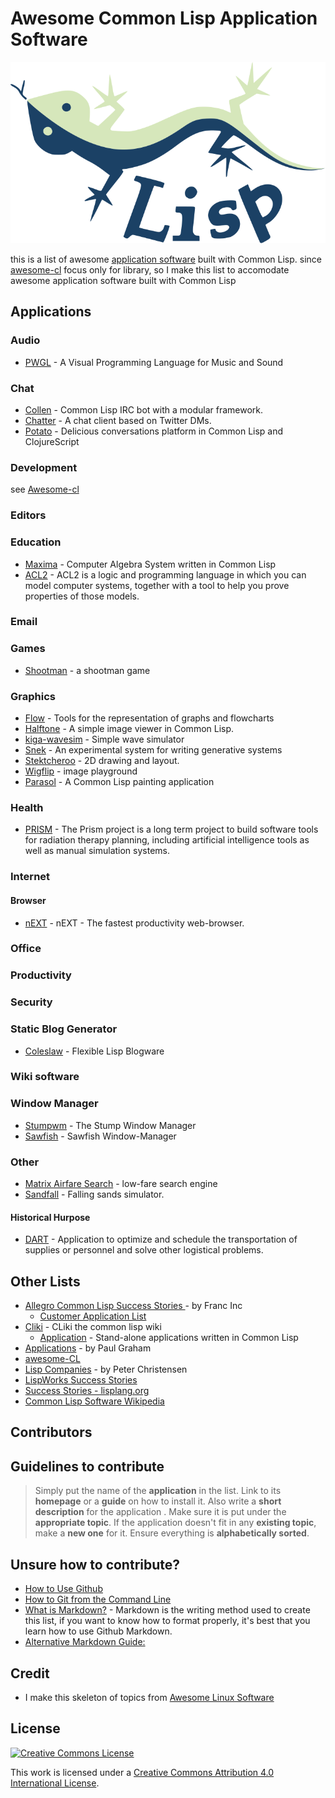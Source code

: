 # Awesome Common Lisp Application Software

![Lisp logo](https://github.com/azzamsa/lisp-logo/blob/master/logos/lisp-lizard-with-text.svg)

this is a list of awesome [application software](https://en.wikipedia.org/wiki/Application_software) built with Common Lisp.
since [awesome-cl](https://github.com/CodyReichert/awesome-cl) focus only for library, so I make this list to accomodate awesome application software built with Common Lisp


## Applications

### Audio

- [PWGL](http://www2.siba.fi/PWGL/) - A Visual Programming Language for Music and Sound

### Chat

- [Collen](https://github.com/Shinmera/colleen) - Common Lisp IRC bot with a modular framework.
- [Chatter](https://github.com/Shinmera/chatter) - A chat client based on Twitter DMs. 
- [Potato](https://github.com/cicakhq/potato) - Delicious conversations platform in Common Lisp and ClojureScript 

### Development

see [Awesome-cl](https://github.com/CodyReichert/awesome-cl)

### Editors
### Education

- [Maxima](https://sourceforge.net/projects/maxima/files/) - Computer Algebra System written in Common Lisp 
- [ACL2](http://www.cs.utexas.edu/users/moore/acl2/) - ACL2 is a logic and programming language in which you can model computer systems, together with a tool to help you prove properties of those models.

### Email
### Games

- [Shootman](https://github.com/Shinmera/shootman) - a shootman game 


### Graphics

- [Flow](https://github.com/Shinmera/flow) - Tools for the representation of graphs and flowcharts 
- [Halftone](https://github.com/Shinmera/halftone) - A simple image viewer in Common Lisp. 
- [kiga-wavesim](https://github.com/Shinmera/kiga-wavesim) - Simple wave simulator 
- [Snek](https://github.com/inconvergent/snek) - An experimental system for writing generative systems
- [Stektcheroo](https://github.com/xach/sketcheroo) - 2D drawing and layout. 
- [Wigflip](http://wigflip.com/) - image playground
- [Parasol](https://github.com/Shinmera/parasol) -  A Common Lisp painting application 


### Health

- [PRISM](http://www.radonc.washington.edu/medinfo/prism/) - The Prism project is a long term project to build software tools for radiation therapy planning, including artificial intelligence tools as well as manual simulation systems.


### Internet
#### Browser

- [nEXT](https://github.com/nEXT-Browser/nEXT) -  nEXT - The fastest productivity web-browser. 

### Office
### Productivity
### Security
### Static Blog Generator

- [Coleslaw](https://github.com/kingcons/coleslaw) - Flexible Lisp Blogware 

### Wiki software
### Window Manager

- [Stumpwm](https://github.com/stumpwm/stumpwm) - The Stump Window Manager 
- [Sawfish](https://github.com/SawfishWM/sawfish) - Sawfish Window-Manager 

### Other

- [Matrix Airfare Search](http://matrix.itasoftware.com/) - low-fare search engine
- [Sandfall](https://github.com/gingeralesy/sandfall) - Falling sands simulator. 

#### Historical Hurpose 

- [DART](https://en.wikipedia.org/wiki/Dynamic_Analysis_and_Replanning_Tool) - Application to optimize and schedule the transportation of supplies or personnel and solve other logistical problems.




## Other Lists

- [Allegro Common Lisp Success Stories ](https://franz.com/success/) - by Franc Inc
  - [Customer Application List](https://franz.com/success/all_customer_apps.lhtml)
- [Cliki](http://cliki.net/) -  CLiki the common lisp wiki
  - [Application](http://cliki.net/application) - Stand-alone applications written in Common Lisp 
- [Applications](http://www.paulgraham.com/apps.html) - by Paul Graham
- [awesome-CL](https://github.com/azzamsa/awesome-CL-software)
- [Lisp Companies](http://pchristensen.com/blog/lisp-companies/) - by Peter Christensen
- [LispWorks Success Stories  ](http://www.lispworks.com/success-stories/index.html)
- [Success Stories - lisplang.org](http://lisp-lang.org/success/)
- [Common Lisp Software Wikipedia](https://en.wikipedia.org/wiki/Category:Common_Lisp_software)

## Contributors
## Guidelines to contribute

> Simply put the name of the **application** in the list.
> Link to its **homepage** or a **guide** on how to install it.
> Also write a **short description** for the application .
> Make sure it is put under the **appropriate topic**.
> If the application doesn't fit in any **existing topic**, make a **new one** for it.
> Ensure everything is **alphabetically sorted**.

## Unsure how to contribute?

- [How to Use Github](https://guides.github.com/activities/forking/)
- [How to Git from the Command Line](https://rogerdudler.github.io/git-guide/)
- [What is Markdown?](https://github.com/LewisVo/Markdown-Tutorial) - Markdown is the writing method used to create this list, if you want to know how to format properly, it's best that you learn how to use Github Markdown.
- [Alternative Markdown Guide:](https://guides.github.com/features/mastering-markdown/)

## Credit

- I make this skeleton of topics from [Awesome Linux Software](https://github.com/LewisVo/Awesome-Linux-Software)


## License

[![Creative Commons License](http://i.creativecommons.org/l/by/4.0/88x31.png)](https://creativecommons.org/licenses/by/4.0/)

This work is licensed under a [Creative Commons Attribution 4.0 International License](http://creativecommons.org/licenses/by/4.0/).


